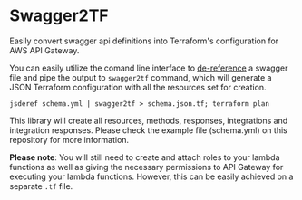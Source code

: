 # Swagger2TF

Easily convert swagger api definitions into Terraform's configuration for AWS
API Gateway.

You can easily utilize the comand line interface to
[de-reference](https://github.com/zanona/jschema-deref) a swagger file
and pipe the output to `swagger2tf` command, which will generate a JSON
Terraform configuration with all the resources set for creation.

    jsderef schema.yml | swagger2tf > schema.json.tf; terraform plan

This library will create all resources, methods, responses, integrations and
integration responses. Please check the example file (schema.yml) on this
repository for more information.

**Please note**: You will still need to create and attach roles to your lambda
functions as well as giving the necessary permissions to API Gateway for
executing your lambda functions. However, this can be easily achieved on a
separate `.tf` file.


